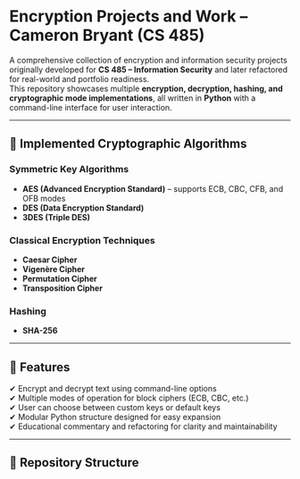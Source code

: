 # Encryption Projects and Work – Cameron Bryant (CS 485)

A comprehensive collection of encryption and information security projects originally developed for **CS 485 – Information Security** and later refactored for real-world and portfolio readiness.  
This repository showcases multiple **encryption, decryption, hashing, and cryptographic mode implementations**, all written in **Python** with a command-line interface for user interaction.

---

## 🔐 **Implemented Cryptographic Algorithms**

### **Symmetric Key Algorithms**
- **AES (Advanced Encryption Standard)** – supports ECB, CBC, CFB, and OFB modes
- **DES (Data Encryption Standard)**
- **3DES (Triple DES)**

### **Classical Encryption Techniques**
- **Caesar Cipher**
- **Vigenère Cipher**
- **Permutation Cipher**
- **Transposition Cipher**

### **Hashing**
- **SHA-256**

---

## 🧠 **Features**
✔ Encrypt and decrypt text using command-line options  
✔ Multiple modes of operation for block ciphers (ECB, CBC, etc.)  
✔ User can choose between custom keys or default keys  
✔ Modular Python structure designed for easy expansion  
✔ Educational commentary and refactoring for clarity and maintainability  

---

## 📁 **Repository Structure**
